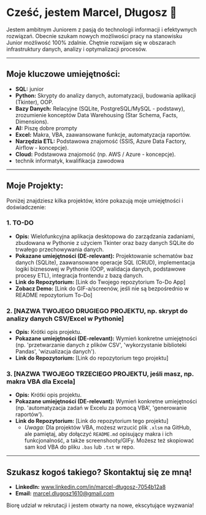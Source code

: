 # Cześć, jestem Marcel, Długosz 👋

Jestem ambitnym Juniorem z pasją do technologii informacji i efektywnych rozwiązań. Obecnie szukam nowych możliwości pracy na stanowisku Junior  możliwość 100% zdalnie. Chętnie rozwijam się w obszarach infrastruktury danych, analizy i optymalizacji procesów.

---

## Moje kluczowe umiejętności:

* **SQL:** junior
* **Python:** Skrypty do analizy danych, automatyzacji, budowania aplikacji (Tkinter), OOP.
* **Bazy Danych:** Relacyjne (SQLite, PostgreSQL/MySQL - podstawy), zrozumienie konceptów Data Warehousing (Star Schema, Facts, Dimensions).
* **AI:** Piszę dobre prompty
* **Excel:** Makra, VBA, zaawansowane funkcje, automatyzacja raportów.
* **Narzędzia ETL:** Podstawowa znajomość (SSIS, Azure Data Factory, Airflow - koncepcje).
* **Cloud:** Podstawowa znajomość (np. AWS / Azure - koncepcje).
* technik  informatyk,  kwalifikacja zawodowa

---

## Moje Projekty:

Poniżej znajdziesz kilka projektów, które pokazują moje umiejętności i doświadczenie:

### 1. **TO-DO**
* **Opis:** Wielofunkcyjna aplikacja desktopowa do zarządzania zadaniami, zbudowana w Pythonie z użyciem Tkinter oraz bazy danych SQLite do trwałego przechowywania danych.
* **Pokazane umiejętności (DE-relevant):** Projektowanie schematów baz danych (SQLite), zaawansowane operacje SQL (CRUD), implementacja logiki biznesowej w Pythonie (OOP, walidacja danych, podstawowe procesy ETL), integracja frontendu z bazą danych.
* **Link do Repozytorium:** [Link do Twojego repozytorium To-Do App]
* **Zobacz Demo:** [Link do GIF-a/screenów, jeśli nie są bezpośrednio w README repozytorium To-Do]

### 2. **[NAZWA TWOJEGO DRUGIEGO PROJEKTU, np. skrypt do analizy danych CSV/Excel w Pythonie]**
* **Opis:** Krótki opis projektu.
* **Pokazane umiejętności (DE-relevant):** Wymień konkretne umiejętności (np. 'przetwarzanie danych z plików CSV', 'wykorzystanie biblioteki Pandas', 'wizualizacja danych').
* **Link do Repozytorium:** [Link do repozytorium tego projektu]

### 3. **[NAZWA TWOJEGO TRZECIEGO PROJEKTU, jeśli masz, np. makra VBA dla Excela]**
* **Opis:** Krótki opis projektu.
* **Pokazane umiejętności (DE-relevant):** Wymień konkretne umiejętności (np. 'automatyzacja zadań w Excelu za pomocą VBA', 'generowanie raportów').
* **Link do Repozytorium:** [Link do repozytorium tego projektu]
    * *Uwaga:* Dla projektów VBA, możesz wrzucić plik `.xlsm` na GitHub, ale pamiętaj, aby dołączyć `README.md` opisujący makra i ich funkcjonalność, a także screenshooty/GIFy. Możesz też skopiować sam kod VBA do pliku `.bas` lub `.txt` w repo.

---

## Szukasz kogoś takiego? Skontaktuj się ze mną!

* **LinkedIn:** www.linkedin.com/in/marcel-długosz-7054b12a8
* **Email:** marcel.dlugosz1610@gmail.com

Biorę udział w rekrutacji i jestem otwarty na nowe, ekscytujące wyzwania!
